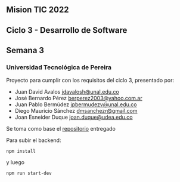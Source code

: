 ## Mision TIC 2022
## Ciclo 3 - Desarrollo de Software
## Semana 3
### Universidad Tecnológica de Pereira

Proyecto para cumplir con los requisitos del ciclo 3, presentado por: 

- Juan David Avalos  jdavalosh@unal.edu.co       
- José Bernardo Pérez  berperez2003@yahoo.com.ar 
- Juan Pablo Bermúdez  jpbermudezv@unal.edu.co   
- Diego Mauricio Sánchez  dmsanchezr@gmail.com   
- Joan Esneider Duque  joan.duque@udea.edu.co    

Se toma como base el [repositorio](https://github.com/Tecnalia-Cilco-3/semana-3) entregado

Para subir el backend: 

```
npm install
```

y luego

```
npm run start-dev
```
